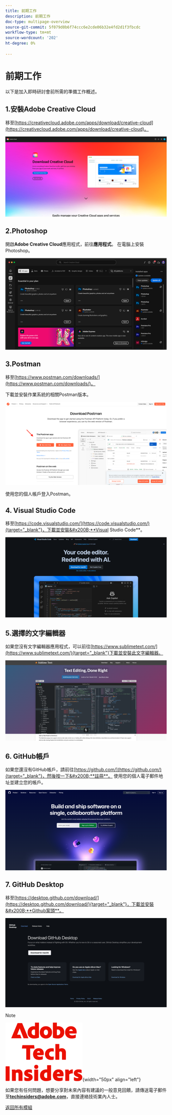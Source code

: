 ```yaml
---
title: 前期工作
description: 前期工作
doc-type: multipage-overview
source-git-commit: 5f079d0b6f74ccc6e2cde06b32e4fd2d1f3fbcdc
workflow-type: tm+mt
source-wordcount: '202'
ht-degree: 0%

---
```


# 前期工作

以下是加入即時研討會前所需的準備工作概述。

## 1.安裝Adobe Creative Cloud

移至[https://creativecloud.adobe.com/apps/download/creative-cloud](https://creativecloud.adobe.com/apps/download/creative-cloud)。

![Adobe I/O新整合](./assets/images/cc.png)

## 2.Photoshop

開啟&#x200B;**Adobe Creative Cloud**&#x200B;應用程式，前往&#x200B;**應用程式**。 在電腦上安裝Photoshop。

![Adobe I/O新整合](./assets/images/psd.png)

## 3.Postman

移至[https://www.postman.com/downloads/](https://www.postman.com/downloads/)。

下載並安裝作業系統的相關Postman版本。

![Adobe I/O新整合](./assets/images/getstarted.png)

使用您的個人帳戶登入Postman。

## 4. Visual Studio Code

移至[https://code.visualstudio.com/](https://code.visualstudio.com/){target="_blank"}，下載並安裝&#x200B;**Visual Studio Code**。

![區塊](./assets/images/vsc1.png)

## 5.選擇的文字編輯器

如果您沒有文字編輯器應用程式，可以前往[https://www.sublimetext.com/](https://www.sublimetext.com/){target="_blank"}下載並安裝此文字編輯器。

![區塊](./assets/images/text1.png)

## 6. GitHub帳戶

如果您還沒有GitHub帳戶，請前往[https://github.com/](https://github.com/){target="_blank"}，然後按一下&#x200B;**註冊**。 使用您的個人電子郵件地址並建立您的帳戶。

![區塊](./assets/images/git.png)

## 7. GitHub Desktop

移至[https://desktop.github.com/download/](https://desktop.github.com/download/){target="_blank"}，下載並安裝&#x200B;**Github案頭**。

![區塊](./assets/images/block1.png)

>[!NOTE]
>
>![技術內部人士](./assets/images/techinsiders.png){width="50px" align="left"}
>
>如果您有任何問題，想要分享對未來內容有建議的一般意見回饋，請傳送電子郵件至&#x200B;**techinsiders@adobe.com**，直接連絡技術業內人士。

[返回所有模組](./overview.md)
